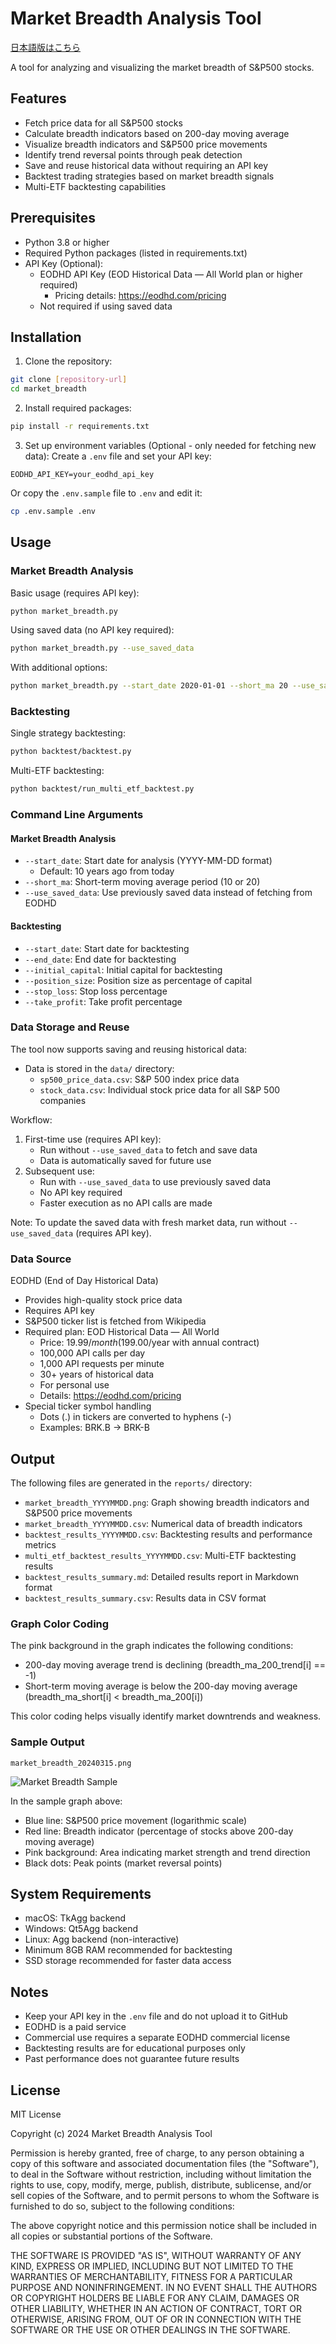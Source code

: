 # Market Breadth Analysis Tool

[日本語版はこちら](README-ja.md)

A tool for analyzing and visualizing the market breadth of S&P500 stocks.

## Features

- Fetch price data for all S&P500 stocks
- Calculate breadth indicators based on 200-day moving average
- Visualize breadth indicators and S&P500 price movements
- Identify trend reversal points through peak detection
- Save and reuse historical data without requiring an API key
- Backtest trading strategies based on market breadth signals
- Multi-ETF backtesting capabilities

## Prerequisites

- Python 3.8 or higher
- Required Python packages (listed in requirements.txt)
- API Key (Optional):
  - EODHD API Key (EOD Historical Data — All World plan or higher required)
    - Pricing details: https://eodhd.com/pricing
  - Not required if using saved data

## Installation

1. Clone the repository:
```bash
git clone [repository-url]
cd market_breadth
```

2. Install required packages:
```bash
pip install -r requirements.txt
```

3. Set up environment variables (Optional - only needed for fetching new data):
Create a `.env` file and set your API key:
```
EODHD_API_KEY=your_eodhd_api_key
```
Or copy the `.env.sample` file to `.env` and edit it:
```bash
cp .env.sample .env
```

## Usage

### Market Breadth Analysis

Basic usage (requires API key):
```bash
python market_breadth.py
```

Using saved data (no API key required):
```bash
python market_breadth.py --use_saved_data
```

With additional options:
```bash
python market_breadth.py --start_date 2020-01-01 --short_ma 20 --use_saved_data
```

### Backtesting

Single strategy backtesting:
```bash
python backtest/backtest.py
```

Multi-ETF backtesting:
```bash
python backtest/run_multi_etf_backtest.py
```

### Command Line Arguments

#### Market Breadth Analysis
- `--start_date`: Start date for analysis (YYYY-MM-DD format)
  - Default: 10 years ago from today
- `--short_ma`: Short-term moving average period (10 or 20)
- `--use_saved_data`: Use previously saved data instead of fetching from EODHD

#### Backtesting
- `--start_date`: Start date for backtesting
- `--end_date`: End date for backtesting
- `--initial_capital`: Initial capital for backtesting
- `--position_size`: Position size as percentage of capital
- `--stop_loss`: Stop loss percentage
- `--take_profit`: Take profit percentage

### Data Storage and Reuse

The tool now supports saving and reusing historical data:

- Data is stored in the `data/` directory:
  - `sp500_price_data.csv`: S&P 500 index price data
  - `stock_data.csv`: Individual stock price data for all S&P 500 companies

Workflow:
1. First-time use (requires API key):
   - Run without `--use_saved_data` to fetch and save data
   - Data is automatically saved for future use
2. Subsequent use:
   - Run with `--use_saved_data` to use previously saved data
   - No API key required
   - Faster execution as no API calls are made

Note: To update the saved data with fresh market data, run without `--use_saved_data` (requires API key).

### Data Source

EODHD (End of Day Historical Data)
- Provides high-quality stock price data
- Requires API key
- S&P500 ticker list is fetched from Wikipedia
- Required plan: EOD Historical Data — All World
  - Price: $19.99/month ($199.00/year with annual contract)
  - 100,000 API calls per day
  - 1,000 API requests per minute
  - 30+ years of historical data
  - For personal use
  - Details: https://eodhd.com/pricing
- Special ticker symbol handling
  - Dots (.) in tickers are converted to hyphens (-)
  - Examples: BRK.B → BRK-B

## Output

The following files are generated in the `reports/` directory:
- `market_breadth_YYYYMMDD.png`: Graph showing breadth indicators and S&P500 price movements
- `market_breadth_YYYYMMDD.csv`: Numerical data of breadth indicators
- `backtest_results_YYYYMMDD.csv`: Backtesting results and performance metrics
- `multi_etf_backtest_results_YYYYMMDD.csv`: Multi-ETF backtesting results
- `backtest_results_summary.md`: Detailed results report in Markdown format
- `backtest_results_summary.csv`: Results data in CSV format

### Graph Color Coding

The pink background in the graph indicates the following conditions:
- 200-day moving average trend is declining (breadth_ma_200_trend[i] == -1)
- Short-term moving average is below the 200-day moving average (breadth_ma_short[i] < breadth_ma_200[i])

This color coding helps visually identify market downtrends and weakness.

### Sample Output

```
market_breadth_20240315.png
```
![Market Breadth Sample](reports/sample_output.png)

In the sample graph above:
- Blue line: S&P500 price movement (logarithmic scale)
- Red line: Breadth indicator (percentage of stocks above 200-day moving average)
- Pink background: Area indicating market strength and trend direction
- Black dots: Peak points (market reversal points)

## System Requirements

- macOS: TkAgg backend
- Windows: Qt5Agg backend
- Linux: Agg backend (non-interactive)
- Minimum 8GB RAM recommended for backtesting
- SSD storage recommended for faster data access

## Notes

- Keep your API key in the `.env` file and do not upload it to GitHub
- EODHD is a paid service
- Commercial use requires a separate EODHD commercial license
- Backtesting results are for educational purposes only
- Past performance does not guarantee future results

## License

MIT License

Copyright (c) 2024 Market Breadth Analysis Tool

Permission is hereby granted, free of charge, to any person obtaining a copy
of this software and associated documentation files (the "Software"), to deal
in the Software without restriction, including without limitation the rights
to use, copy, modify, merge, publish, distribute, sublicense, and/or sell
copies of the Software, and to permit persons to whom the Software is
furnished to do so, subject to the following conditions:

The above copyright notice and this permission notice shall be included in all
copies or substantial portions of the Software.

THE SOFTWARE IS PROVIDED "AS IS", WITHOUT WARRANTY OF ANY KIND, EXPRESS OR
IMPLIED, INCLUDING BUT NOT LIMITED TO THE WARRANTIES OF MERCHANTABILITY,
FITNESS FOR A PARTICULAR PURPOSE AND NONINFRINGEMENT. IN NO EVENT SHALL THE
AUTHORS OR COPYRIGHT HOLDERS BE LIABLE FOR ANY CLAIM, DAMAGES OR OTHER
LIABILITY, WHETHER IN AN ACTION OF CONTRACT, TORT OR OTHERWISE, ARISING FROM,
OUT OF OR IN CONNECTION WITH THE SOFTWARE OR THE USE OR OTHER DEALINGS IN THE
SOFTWARE. 